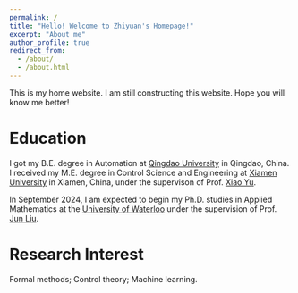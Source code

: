 ```yaml
---
permalink: /
title: "Hello! Welcome to Zhiyuan's Homepage!"
excerpt: "About me"
author_profile: true
redirect_from: 
  - /about/
  - /about.html
---
```


This is my home website. I am still constructing this website. Hope you will know me better! 

Education
======
I got my B.E. degree in Automation at [Qingdao University](https://english.qdu.edu.cn/) in Qingdao, China. 
I received my M.E. degree in Control Science and Engineering at [Xiamen University](https://en.xmu.edu.cn/main.htm) in Xiamen, China, under the supervison of Prof. [Xiao Yu](https://xiaoyu.xmu.edu.cn/).
<!-- I am expected to be a Ph.D. student at the University of Waterloo in September 2024 in Applied Mathematics program. -->
In September 2024, I am expected to begin my Ph.D. studies in Applied Mathematics at the [University of Waterloo](https://uwaterloo.ca/) under the supervision of Prof. [Jun Liu](https://uwaterloo.ca/applied-mathematics/people-profiles/jun-liu).

Research Interest
======
Formal methods; Control theory; Machine learning.

